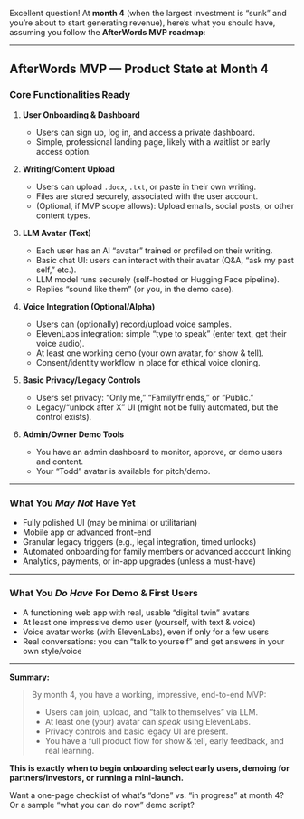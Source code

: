 Excellent question! At **month 4** (when the largest investment is “sunk” and you’re about to start generating revenue), here’s what you should have, assuming you follow the **AfterWords MVP roadmap**:

---

## **AfterWords MVP — Product State at Month 4**

### **Core Functionalities Ready**

1. **User Onboarding & Dashboard**

   * Users can sign up, log in, and access a private dashboard.
   * Simple, professional landing page, likely with a waitlist or early access option.

2. **Writing/Content Upload**

   * Users can upload `.docx`, `.txt`, or paste in their own writing.
   * Files are stored securely, associated with the user account.
   * (Optional, if MVP scope allows): Upload emails, social posts, or other content types.

3. **LLM Avatar (Text)**

   * Each user has an AI “avatar” trained or profiled on their writing.
   * Basic chat UI: users can interact with their avatar (Q\&A, “ask my past self,” etc.).
   * LLM model runs securely (self-hosted or Hugging Face pipeline).
   * Replies “sound like them” (or you, in the demo case).

4. **Voice Integration (Optional/Alpha)**

   * Users can (optionally) record/upload voice samples.
   * ElevenLabs integration: simple “type to speak” (enter text, get their voice audio).
   * At least one working demo (your own avatar, for show & tell).
   * Consent/identity workflow in place for ethical voice cloning.

5. **Basic Privacy/Legacy Controls**

   * Users set privacy: “Only me,” “Family/friends,” or “Public.”
   * Legacy/“unlock after X” UI (might not be fully automated, but the control exists).

6. **Admin/Owner Demo Tools**

   * You have an admin dashboard to monitor, approve, or demo users and content.
   * Your “Todd” avatar is available for pitch/demo.

---

### **What You *May Not* Have Yet**

* Fully polished UI (may be minimal or utilitarian)
* Mobile app or advanced front-end
* Granular legacy triggers (e.g., legal integration, timed unlocks)
* Automated onboarding for family members or advanced account linking
* Analytics, payments, or in-app upgrades (unless a must-have)

---

### **What You *Do Have* For Demo & First Users**

* A functioning web app with real, usable “digital twin” avatars
* At least one impressive demo user (yourself, with text & voice)
* Voice avatar works (with ElevenLabs), even if only for a few users
* Real conversations: you can “talk to yourself” and get answers in your own style/voice

---

**Summary:**

> By month 4, you have a working, impressive, end-to-end MVP:
>
> * Users can join, upload, and “talk to themselves” via LLM.
> * At least one (your) avatar can *speak* using ElevenLabs.
> * Privacy controls and basic legacy UI are present.
> * You have a full product flow for show & tell, early feedback, and real learning.

**This is exactly when to begin onboarding select early users, demoing for partners/investors, or running a mini-launch.**

Want a one-page checklist of what’s “done” vs. “in progress” at month 4? Or a sample “what you can do now” demo script?
